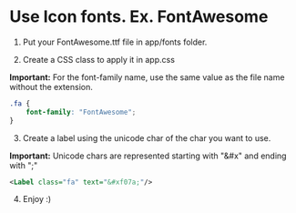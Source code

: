 # Use Icon fonts. Ex. FontAwesome

1. Put your FontAwesome.ttf file in app/fonts folder.

2. Create a CSS class to apply it in app.css

**Important:** For the font-family name, use the same value as the file name without the extension.

```css
.fa {
    font-family: "FontAwesome";
}
```

3. Create a label using the unicode char of the char you want to use. 

**Important:** Unicode chars are represented starting with "&#x" and ending with ";"

```xml
<Label class="fa" text="&#xf07a;"/>
```
4. Enjoy :)